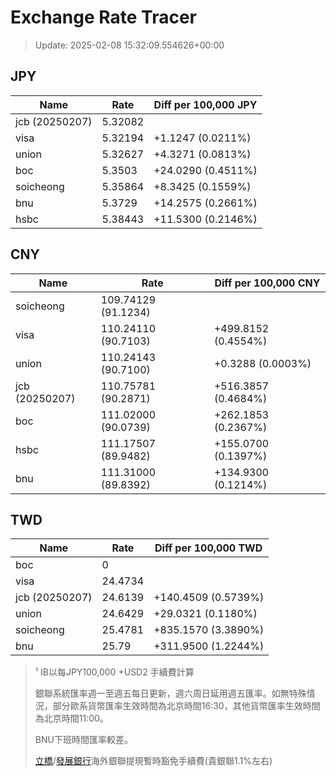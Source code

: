 # Exchange Rate Tracer

> Update: 2025-02-08 15:32:09.554626+00:00

## JPY

| Name           |    Rate | Diff per 100,000 JPY   |
|----------------|---------|------------------------|
| jcb (20250207) | 5.32082 |                        |
| visa           | 5.32194 | +1.1247 (0.0211%)      |
| union          | 5.32627 | +4.3271 (0.0813%)      |
| boc            | 5.3503  | +24.0290 (0.4511%)     |
| soicheong      | 5.35864 | +8.3425 (0.1559%)      |
| bnu            | 5.3729  | +14.2575 (0.2661%)     |
| hsbc           | 5.38443 | +11.5300 (0.2146%)     |

## CNY

| Name           | Rate                | Diff per 100,000 CNY   |
|----------------|---------------------|------------------------|
| soicheong      | 109.74129	(91.1234) |                        |
| visa           | 110.24110	(90.7103) | +499.8152 (0.4554%)    |
| union          | 110.24143	(90.7100) | +0.3288 (0.0003%)      |
| jcb (20250207) | 110.75781	(90.2871) | +516.3857 (0.4684%)    |
| boc            | 111.02000	(90.0739) | +262.1853 (0.2367%)    |
| hsbc           | 111.17507	(89.9482) | +155.0700 (0.1397%)    |
| bnu            | 111.31000	(89.8392) | +134.9300 (0.1214%)    |

## TWD

| Name           |    Rate | Diff per 100,000 TWD   |
|----------------|---------|------------------------|
| boc            |  0      |                        |
| visa           | 24.4734 |                        |
| jcb (20250207) | 24.6139 | +140.4509 (0.5739%)    |
| union          | 24.6429 | +29.0321 (0.1180%)     |
| soicheong      | 25.4781 | +835.1570 (3.3890%)    |
| bnu            | 25.79   | +311.9500 (1.2244%)    |


> ¹ IB以每JPY100,000 +USD2 手續費計算
>
> 銀聯系統匯率週一至週五每日更新，週六周日延用週五匯率。如無特殊情況，部分歐系貨幣匯率生效時間為北京時間16:30，其他貨幣匯率生效時間為北京時間11:00。
>
> BNU下班時間匯率較差。
>
> [立橋](https://www.wlbank.com.mo/uploads/ueditor/file/20181211/1544536513900230.pdf)/[發展銀行](https://www.mdb.com.mo/Service_Charges_20230728.pdf)海外銀聯提現暫時豁免手續費(貴銀聯1.1%左右)

